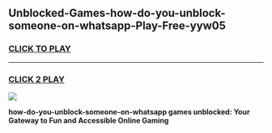 
## Unblocked-Games-how-do-you-unblock-someone-on-whatsapp-Play-Free-yyw05
<h3>
<a href="https://premium76.site?title=how-do-you-unblock-someone-on-whatsapp&ref=23A">CLICK TO PLAY</a></h3>
<hr>

<h3>
<a href="https://premium76.site?title=how-do-you-unblock-someone-on-whatsapp&ref=23A">CLICK 2 PLAY</a>
  
</h3>

<a href="https://premium76.site?title=how-do-you-unblock-someone-on-whatsapp&ref=23A"><img src="https://clearcache.store/games.png"></a>


**how-do-you-unblock-someone-on-whatsapp games unblocked: Your Gateway to Fun and Accessible Online Gaming**
